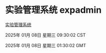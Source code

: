 # 实验管理系统 expadmin
[实验管理系统](http://219.139.199.186:56808/expadmin-782313d2-e1b1-4ea7-932e-3a55e6a1a4d0/)

2025年 01月 08日 星期三 09:30:02 CST

2025年 01月 08日 星期三 01:30:02 GMT
